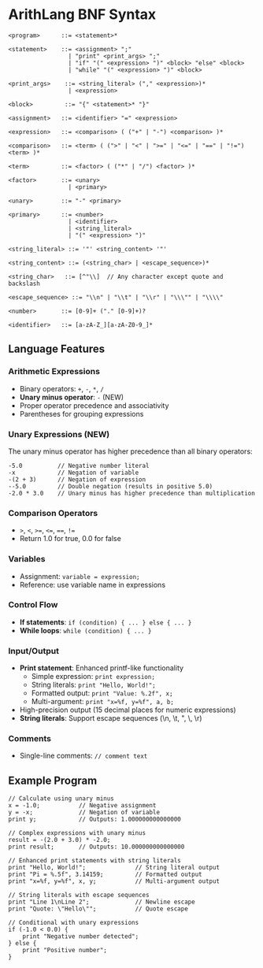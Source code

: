 # ArithLang BNF Syntax

```bnf
<program>      ::= <statement>*

<statement>    ::= <assignment> ";"
                 | "print" <print_args> ";"
                 | "if" "(" <expression> ")" <block> "else" <block>
                 | "while" "(" <expression> ")" <block>

<print_args>    ::= <string_literal> ("," <expression>)*
                 | <expression>

<block>         ::= "{" <statement>* "}"

<assignment>   ::= <identifier> "=" <expression>

<expression>   ::= <comparison> ( ("+" | "-") <comparison> )*

<comparison>   ::= <term> ( (">" | "<" | ">=" | "<=" | "==" | "!=") <term> )*

<term>         ::= <factor> ( ("*" | "/") <factor> )*

<factor>       ::= <unary>
                 | <primary>

<unary>        ::= "-" <primary>

<primary>      ::= <number>
                 | <identifier>
                 | <string_literal>
                 | "(" <expression> ")"

<string_literal> ::= '"' <string_content> '"'

<string_content> ::= (<string_char> | <escape_sequence>)*

<string_char>   ::= [^"\\]  // Any character except quote and backslash

<escape_sequence> ::= "\\n" | "\\t" | "\\r" | "\\\"" | "\\\\"

<number>       ::= [0-9]+ ("." [0-9]+)?

<identifier>   ::= [a-zA-Z_][a-zA-Z0-9_]*
```

## Language Features

### Arithmetic Expressions
- Binary operators: `+`, `-`, `*`, `/`
- **Unary minus operator**: `-` (NEW)
- Proper operator precedence and associativity
- Parentheses for grouping expressions

### Unary Expressions (NEW)
The unary minus operator has higher precedence than all binary operators:

```
-5.0          // Negative number literal
-x            // Negation of variable
-(2 + 3)      // Negation of expression 
--5.0         // Double negation (results in positive 5.0)
-2.0 * 3.0    // Unary minus has higher precedence than multiplication
```

### Comparison Operators
- `>`, `<`, `>=`, `<=`, `==`, `!=`
- Return 1.0 for true, 0.0 for false

### Variables
- Assignment: `variable = expression;`
- Reference: use variable name in expressions

### Control Flow
- **If statements**: `if (condition) { ... } else { ... }`
- **While loops**: `while (condition) { ... }`

### Input/Output
- **Print statement**: Enhanced printf-like functionality
  - Simple expression: `print expression;`
  - String literals: `print "Hello, World!";`
  - Formatted output: `print "Value: %.2f", x;`
  - Multi-argument: `print "x=%f, y=%f", a, b;`
- High-precision output (15 decimal places for numeric expressions)
- **String literals**: Support escape sequences (\n, \t, \", \\, \r)

### Comments
- Single-line comments: `// comment text`

## Example Program

```
// Calculate using unary minus
x = -1.0;           // Negative assignment
y = -x;             // Negation of variable  
print y;            // Outputs: 1.000000000000000

// Complex expressions with unary minus
result = -(2.0 + 3.0) * -2.0;
print result;       // Outputs: 10.000000000000000

// Enhanced print statements with string literals
print "Hello, World!";              // String literal output
print "Pi = %.5f", 3.14159;         // Formatted output
print "x=%f, y=%f", x, y;           // Multi-argument output

// String literals with escape sequences
print "Line 1\nLine 2";             // Newline escape
print "Quote: \"Hello\"";           // Quote escape

// Conditional with unary expressions
if (-1.0 < 0.0) {
    print "Negative number detected";
} else {
    print "Positive number";
}
```
